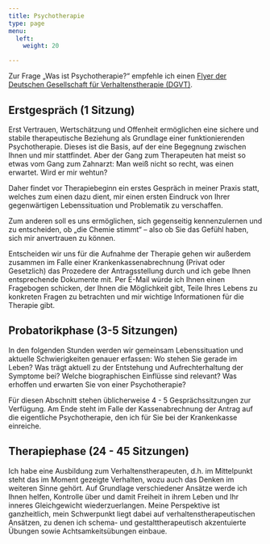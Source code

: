 ```yaml
---
title: Psychotherapie
type: page
menu:
  left:
    weight: 20

---
```

Zur Frage „Was ist Psychotherapie?“ empfehle ich einen [Flyer der Deutschen Gesellschaft für Verhaltenstherapie (DGVT)](/Was_ist_Psychotherapie.pdf).

## Erstgespräch (1 Sitzung)

Erst Vertrauen, Wertschätzung und Offenheit ermöglichen eine sichere und stabile therapeutische Beziehung als Grundlage einer funktionierenden Psychotherapie. Dieses ist die Basis, auf der eine Begegnung zwischen Ihnen und mir stattfindet. Aber der Gang zum Therapeuten hat meist so etwas vom Gang zum Zahnarzt: Man weiß nicht so recht, was einen erwartet. Wird er mir wehtun?

Daher findet vor Therapiebeginn ein erstes Gespräch in meiner Praxis statt, welches zum einen dazu dient, mir einen ersten Eindruck von Ihrer gegenwärtigen Lebenssituation und Problematik zu verschaffen.

Zum anderen soll es uns ermöglichen, sich gegenseitig kennenzulernen und zu entscheiden, ob „die Chemie stimmt“ – also ob Sie das Gefühl haben, sich mir anvertrauen zu können.

Entscheiden wir uns für die Aufnahme der Therapie gehen wir außerdem zusammen im Falle einer Krankenkassenabrechnung (Privat oder Gesetzlich) das Prozedere der Antragsstellung durch und ich gebe Ihnen entsprechende Dokumente mit. Per E-Mail würde ich Ihnen einen Fragebogen schicken, der Ihnen die Möglichkeit gibt, Teile Ihres Lebens zu konkreten Fragen zu betrachten und mir wichtige Informationen für die Therapie gibt.

## Probatorikphase (3-5 Sitzungen)

In den folgenden Stunden werden wir gemeinsam Lebenssituation und aktuelle Schwierigkeiten genauer erfassen: Wo stehen Sie gerade im Leben? Was trägt aktuell zu der Entstehung und Aufrechterhaltung der Symptome bei? Welche biographischen Einflüsse sind relevant? Was erhoffen und erwarten Sie von einer Psychotherapie?

Für diesen Abschnitt stehen üblicherweise 4 - 5 Gesprächssitzungen zur Verfügung. Am Ende steht im Falle der Kassenabrechnung der Antrag auf die eigentliche Psychotherapie, den ich für Sie bei der Krankenkasse einreiche.

## Therapiephase (24 - 45 Sitzungen)

Ich habe eine Ausbildung zum Verhaltenstherapeuten, d.h. im Mittelpunkt steht das im Moment gezeigte Verhalten, wozu auch das Denken im weiteren Sinne gehört. Auf Grundlage verschiedener Ansätze werde ich Ihnen helfen, Kontrolle über und damit Freiheit in ihrem Leben und Ihr inneres Gleichgewicht wiederzuerlangen. Meine Perspektive ist ganzheitlich, mein Schwerpunkt liegt dabei auf verhaltenstherapeutischen Ansätzen, zu denen ich schema- und gestalttherapeutisch akzentuierte Übungen sowie Achtsamkeitsübungen einbaue.
